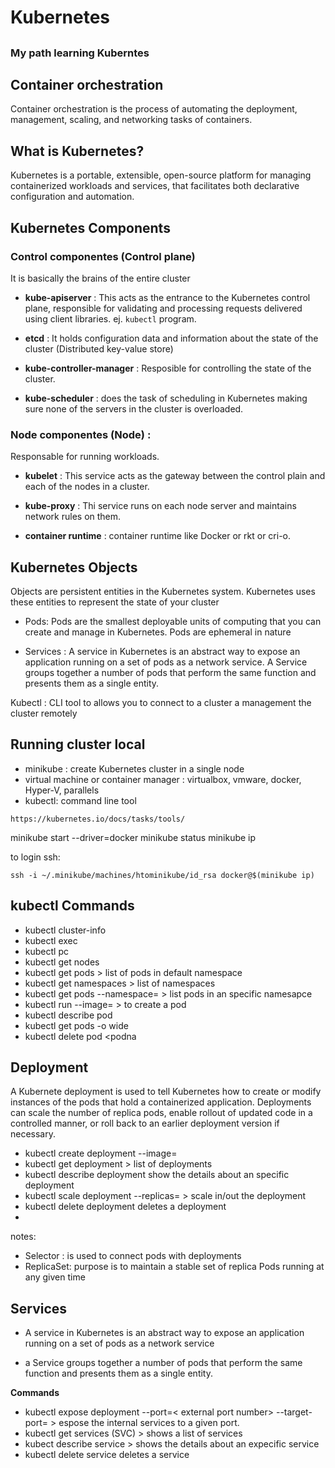 # Kubernetes
##
### My path learning  **Kuberntes**


## Container orchestration

Container orchestration is the process of automating the deployment, management, scaling, and networking tasks of containers.


## What is Kubernetes?

Kubernetes is a portable, extensible, open-source platform for managing containerized workloads and services, that facilitates both declarative configuration and automation. 


## Kubernetes Components 

### **Control componentes** (Control plane)
  It is basically the brains of the entire cluster

- **kube-apiserver** : This acts as the entrance to the Kubernetes control plane, responsible for validating and processing requests delivered using client libraries. ej. `kubectl` program. 

- **etcd** : It holds configuration data and information about the state of the cluster (Distributed key-value store)

- **kube-controller-manager** : Resposible for controlling the state of the cluster.

- **kube-scheduler** : does the task of scheduling in Kubernetes making sure none of the servers in the cluster is overloaded. 


### **Node componentes**  (Node) : 
Responsable for running workloads.
- **kubelet** : This service acts as the gateway between the control plain and each of the nodes in a cluster.

- **kube-proxy** : Thi service runs on each node server and maintains network rules on them.

- **container runtime** : container runtime like Docker or rkt or cri-o.




## Kubernetes Objects 

Objects are persistent entities in the Kubernetes system. Kubernetes uses these entities to represent the state of your cluster

- Pods: Pods are the smallest deployable units of computing that you can create and manage in Kubernetes.  Pods are ephemeral in nature

- Services : A service in Kubernetes is an abstract way to expose an application running on a set of pods as a network service. A Service groups together a number of pods that perform the same function and presents them as a single entity.



Kubectl  : CLI tool to allows you to connect to a cluster a management the cluster remotely


## Running cluster local 

 - minikube : create Kubernetes cluster in a single node
 - virtual machine or container manager : virtualbox, vmware, docker, Hyper-V, parallels
 - kubectl: command line tool
```
https://kubernetes.io/docs/tasks/tools/ 
```
 minikube start --driver=docker
 minikube status
 minikube ip  

 to login ssh:

 `ssh -i ~/.minikube/machines/htominikube/id_rsa docker@$(minikube ip)`



## kubectl Commands 
- kubectl cluster-info
- kubectl exec
- kubectl pc 
- kubectl get nodes
- kubectl get pods > list of pods in default namespace
- kubectl get namespaces  > list of namespaces
- kubectl get pods --namespace=<namespace> > list pods in an specific namesapce
- kubectl run <name of the pod> --image=<name of the image> > to create a pod
- kubectl describe pod <podname> 
- kubectl get pods -o wide
- kubectl delete pod <podna
## Deployment

A Kubernete deployment is used to tell Kubernetes how to create or modify instances of the pods that hold a containerized application. Deployments can scale the number of replica pods, enable rollout of updated code in a controlled manner, or roll back to an earlier deployment version if necessary.


- kubectl create deployment <deployment name> --image=<image name>
- kubectl get deployment  > list of deployments
- kubectl describe deployment <name of the deployment> show the details about an specific deployment
- kubectl scale deployment <deployment name> --replicas=<number of replicas>  > scale in/out the deployment 
- kubectl delete deployment <deployment name> deletes a deployment
- 

notes:  
- Selector : is used to connect pods with deployments 
- ReplicaSet: purpose is to maintain a stable set of replica Pods running at any given time

## Services

- A service in Kubernetes is an abstract way to expose an application running on a set of pods as a network service 

- a Service groups together a number of pods that perform the same function and presents them as a single entity.  

**Commands** 

- kubectl expose deployment <deployment name> --port=< external port number> --target-port=<internal port number>  > espose the internal services to a given port.
- kubectl get services (SVC)  > shows a list of services 
- kubect describe service <service name>  > shows the details about an expecific service 
- kubectl delete service <service name> deletes a service 



